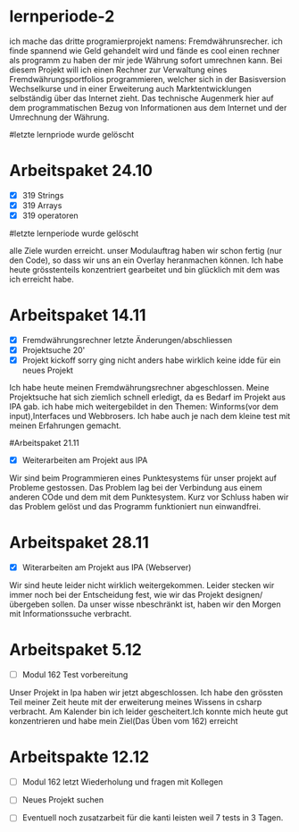 # lernperiode-2
ich mache das dritte programierprojekt namens: Fremdwährunsrecher.
ich finde spannend wie Geld gehandelt wird und fände es cool einen rechner als programm zu haben der mir jede Währung sofort umrechnen kann.
Bei diesem Projekt will ich einen Rechner zur Verwaltung eines Fremdwährungsportfolios programmieren, welcher sich in der Basisversion Wechselkurse und in einer Erweiterung auch Marktentwicklungen selbständig über das Internet zieht.
Das technische Augenmerk hier auf dem programmatischen Bezug von Informationen aus dem Internet und der Umrechnung der Währung. 

#letzte lernpriode wurde gelöscht

# Arbeitspaket 24.10
- [x] 319 Strings
- [x] 319 Arrays
- [x] 319 operatoren

#letzte lernperiode wurde gelöscht

alle Ziele wurden erreicht. unser Modulauftrag haben wir schon fertig (nur den Code), so dass wir uns an ein Overlay heranmachen können. Ich habe heute grösstenteils konzentriert gearbeitet und bin glücklich mit dem was ich erreicht habe.

# Arbeitspaket 14.11

- [x] Fremdwährungsrechner letzte Änderungen/abschliessen
- [x] Projektsuche 20'
- [x] Projekt kickoff
      sorry ging nicht anders habe wirklich keine idde für ein neues Projekt

Ich habe heute meinen Fremdwährungsrechner abgeschlossen. Meine Projektsuche hat sich ziemlich schnell erledigt, da es Bedarf im Projekt aus IPA gab. ich habe mich weitergebildet in den Themen: Winforms(vor dem input),Interfaces und Webbrosers. Ich habe auch je nach dem kleine test mit meinen Erfahrungen gemacht.

#Arbeitspaket 21.11

- [x] Weiterarbeiten am Projekt aus IPA
      
Wir sind beim Programmieren eines Punktesystems für unser projekt auf Probleme gestossen. Das Problem lag bei der Verbindung aus einem anderen COde und dem mit dem Punktesystem. Kurz vor Schluss haben wir das Problem gelöst und das Programm funktioniert nun einwandfrei.

# Arbeitspaket 28.11

- [X] Witerarbeiten am Projekt aus IPA (Webserver)

Wir sind heute leider nicht wirklich weitergekommen. Leider stecken wir immer noch bei der Entscheidung fest, wie wir das Projekt designen/übergeben sollen. Da unser wisse nbeschränkt ist, haben wir den Morgen mit Informationssuche verbracht.

# Arbeitspaket 5.12
- [ ] Modul 162 Test vorbereitung

Unser Projekt in Ipa haben wir jetzt abgeschlossen. Ich habe den grössten Teil meiner Zeit heute mit der erweiterung meines Wissens in csharp verbracht. Am Kalender bin ich leider gescheitert.Ich konnte mich heute gut konzentrieren und habe mein Ziel(Das Üben vom 162) erreicht

# Arbeitspakte 12.12
- [ ] Modul 162 letzt Wiederholung und fragen mit Kollegen
- [ ] Neues Projekt suchen
- [ ] Eventuell noch zusatzarbeit für die kanti leisten weil 7 tests in 3 Tagen.










